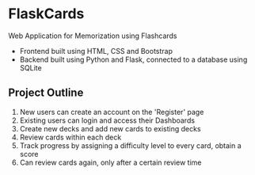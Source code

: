 # FlaskCards
Web Application for Memorization using Flashcards

- Frontend built using HTML, CSS and Bootstrap
- Backend built using Python and Flask, connected to a database using SQLite

## Project Outline 
1. New users can create an account on the 'Register' page
2. Existing users can login and access their Dashboards
3. Create new decks and add new cards to existing decks
4. Review cards within each deck
5. Track progress by assigning a difficulty level to every card, obtain a score
6. Can review cards again, only after a certain review time 
